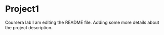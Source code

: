 # Project1
Coursera lab
I am editing the README file. Adding some more details about the project description.
